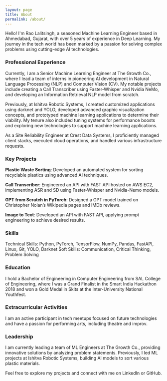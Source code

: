 ```yaml
---
layout: page
title: About
permalink: /about/
---
```


Hello! I'm Rao Lalitsingh, a seasoned Machine Learning Engineer based in Ahmedabad, Gujarat, with over 5 years of experience in Deep Learning. My journey in the tech world has been marked by a passion for solving complex problems using cutting-edge AI technologies.

<h3> Professional Experience </h3>
Currently, I am a Senior Machine Learning Engineer at The Growth Co., where I lead a team of interns in pioneering AI development in Natural Language Processing (NLP) and Computer Vision (CV). My notable projects include creating a Call Transcriber using Faster-Whisper and Nvidia NeMo, and developing an Information Retrieval NLP model from scratch.

Previously, at Ishitva Robotic Systems, I created customized applications using darknet and YOLO, developed advanced graphic visualization concepts, and prototyped machine learning applications to determine their viability. My tenure also included tuning systems for performance boosts and exploring new technologies to support machine learning applications.

As a Site Reliability Engineer at Crest Data Systems, I proficiently managed client stacks, executed cloud operations, and handled various infrastructure requests.

<h3>Key Projects</h3>
<b>Plastic Waste Sorting</b>: Developed an automated system for sorting recyclable plastics using advanced AI techniques.

<b>Call Transcriber</b>: Engineered an API with FAST API hosted on AWS EC2, implementing ASR and SD using Faster-Whisper and Nvidia-Nemo models.

<b>GPT from Scratch in PyTorch</b>: Designed a GPT model trained on Christopher Nolan’s Wikipedia pages and IMDb reviews.

<b>Image to Text</b>: Developed an API with FAST API, applying prompt engineering to achieve desired results.

<h3>Skills</h3>
Technical Skills: Python, PyTorch, TensorFlow, NumPy, Pandas, FastAPI, Linux, Git, YOLO, Darknet
Soft Skills: Communication, Critical Thinking, Problem Solving

<h3> Education </h3>
I hold a Bachelor of Engineering in Computer Engineering from SAL College of Engineering, where I was a Grand Finalist in the Smart India Hackathon 2018 and won a Gold Medal in Skits at the Inter-University National Youthfest.

<h3> Extracurricular Activities </h3>
I am an active participant in tech meetups focused on future technologies and have a passion for performing arts, including theatre and improv.

<h3>Leadership </h3>
I am currently leading a team of ML Engineers at The Growth Co., providing innovative solutions by analyzing problem statements. Previously, I led ML projects at Ishitva Robotic Systems, building AI models to sort various plastic materials.

Feel free to explore my projects and connect with me on LinkedIn or GitHub.


<!-- This is the base Jekyll theme. You can find out more info about customizing your Jekyll theme, as well as basic Jekyll usage documentation at [jekyllrb.com](https://jekyllrb.com/)

You can find the source code for Minima at GitHub:
[jekyll][jekyll-organization] /
[minima](https://github.com/jekyll/minima)

You can find the source code for Jekyll at GitHub:
[jekyll][jekyll-organization] /
[jekyll](https://github.com/jekyll/jekyll)


[jekyll-organization]: https://github.com/jekyll -->
